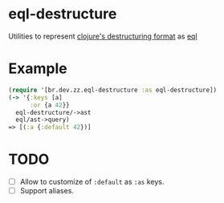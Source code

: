 # eql-destructure

Utilities to represent [clojure's destructuring format](https://clojure.org/guides/destructuring)
as [eql](https://github.com/edn-query-language)

# Example

```clojure
(require '[br.dev.zz.eql-destructure :as eql-destructure])
(-> '{:keys [a]
      :or {a 42}}
  eql-destructure/->ast
  eql/ast->query)
=> [(:a {:default 42})] 
```

# TODO

- [ ] Allow to customize of `:default` as `:as` keys.
- [ ] Support aliases.
